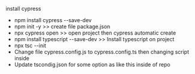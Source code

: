 install cypress 
- npm install cypress --save-dev
- npm init -y  >> create file package.json
- npx cypress open >> open project then cypress automatic create
- npm install typescript --save-dev  >> Install typescript on project
- npx tsc --init
- Change file cypress.config.js to cypress.config.ts then changing script inside
- Update tscondig.json for some option as like this inside of repo